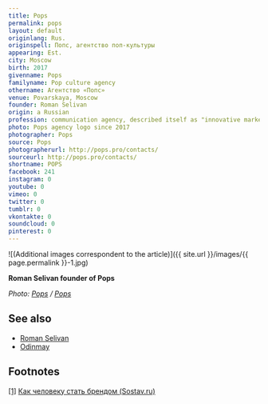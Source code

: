 ```yaml
---
title: Pops
permalink: pops
layout: default
originlang: Rus.
originspell: Попс, агентство поп-культуры
appearing: Est.
city: Moscow
birth: 2017
givenname: Pops
familyname: Pop culture agency
othername: Агентство «Попc»
venue: Povarskaya, Moscow
founder: Roman Selivan
origin: a Russian
profession: communication agency, described itself as "innovative marketing communications, technologies and new media agency", founded by Roman Selivan in 2017
photo: Pops agency logo since 2017
photographer: Pops
source: Pops
photographerurl: http://pops.pro/contacts/
sourceurl: http://pops.pro/contacts/
shortname: POPS
facebook: 241
instagram: 0
youtube: 0
vimeo: 0
twitter: 0
tumblr: 0
vkontakte: 0
soundcloud: 0
pinterest: 0
---
```


![(Additional images correspondent to the article)]({{ site.url }}/images/{{ page.permalink }}-1.jpg)

**Roman Selivan founder of Pops**

*Photo: [Pops](http://pops.pro/contacts/) / [Pops](http://pops.pro/contacts/)*


## See also

+ [Roman Selivan](selivan-roman)
+ [Odinmay](odinmay)

## Footnotes

[[1]](#a1) <span id="f1"></span> [Как человеку стать брендом (Sostav.ru)](https://www.sostav.ru/publication/rebrending-lichnosti-16760.html)
